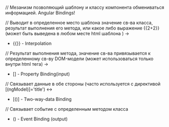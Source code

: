 // Мезанизм позволяющий шаблону и классу компонента обмениваться информацией.
Angular Bindings!

// Выводит в определенное место шаблона значение св-ва класса, результат выполнения его метода, или какое либо выражение {{2+2}} 
(может быть выведена в любом месте html шаблона ) ->
- {{}} - Interpolation 

// Результат выполнения метода, значение св-ва привязывается к определенному св-ву DOM-модели (может использоваться только внутри html тега) -> 
- [] - Property Binding(input)

// Связывает данные в обе стороны 
(часто используется с директивой [(ngModel)]='title') <->
- [()] - Two-way-data Binding

// Связывает событие с определенным методом класса
- () - Event Binding (output)